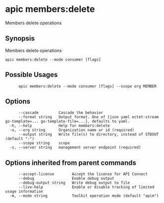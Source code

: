 # apic members:delete

Members delete operations

## Synopsis

Members delete operations

```
apic members:delete --mode consumer [flags]
```

## Possible Usages

```
      apic members:delete --mode consumer [flags] --scope org MEMBER
```

## Options

```
      --cascade         Cascade the behavior
      --format string   Output format. One of [json yaml octet-stream go-template=... go-template-file=...], defaults to yaml.
  -h, --help            Help for members:delete
  -o, --org string      Organization name or id (required)
      --output string   Write file(s) to directory, instead of STDOUT (default "-")
      --scope string    scope
  -s, --server string   management server endpoint (required)
```

## Options inherited from parent commands

```
      --accept-license        Accept the license for API Connect
      --debug                 Enable debug output
      --debug-output string   Write debug output to file
      --live-help             Enable or disable tracking of limited usage information
  -m, --mode string           Toolkit operation mode (default "apim")
```
